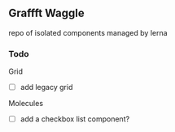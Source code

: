 ## Graffft Waggle

repo of isolated components managed by lerna

### Todo

Grid

- [ ] add legacy grid

Molecules

- [ ] add a checkbox list component?


